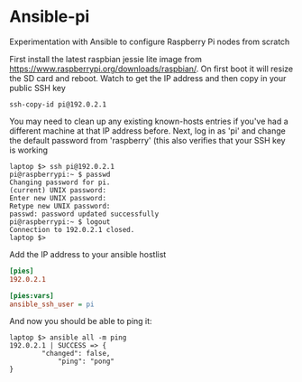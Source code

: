 # Ansible-pi
Experimentation with Ansible to configure Raspberry Pi nodes from scratch

First install the latest raspbian jessie lite image from https://www.raspberrypi.org/downloads/raspbian/. 
On first boot it will resize the SD card and reboot. Watch to get the IP address and then copy in your public SSH key

```shell
ssh-copy-id pi@192.0.2.1
```
You may need to clean up any existing known-hosts entries if you've had a different machine at that IP address before.
Next, log in as 'pi' and change the default password from 'raspberry' (this also verifies that your SSH key is working
```shell
laptop $> ssh pi@192.0.2.1
pi@raspberrypi:~ $ passwd
Changing password for pi.
(current) UNIX password:
Enter new UNIX password:
Retype new UNIX password:
passwd: password updated successfully
pi@raspberrypi:~ $ logout
Connection to 192.0.2.1 closed.
laptop $>
```

Add the IP address to your ansible hostlist

```ini
[pies]
192.0.2.1

[pies:vars]
ansible_ssh_user = pi
```

And now you should be able to ping it:
```shell
laptop $> ansible all -m ping
192.0.2.1 | SUCCESS => {
        "changed": false,
            "ping": "pong"
}
```
